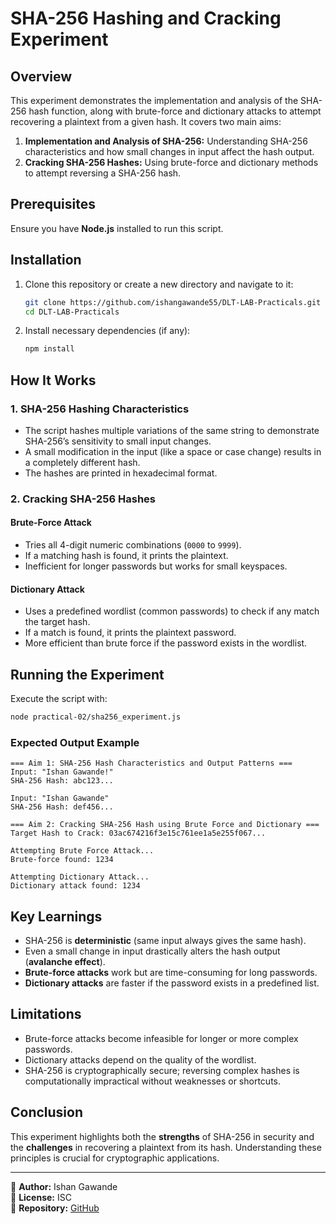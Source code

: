 # SHA-256 Hashing and Cracking Experiment

## Overview
This experiment demonstrates the implementation and analysis of the SHA-256 hash function, along with brute-force and dictionary attacks to attempt recovering a plaintext from a given hash. It covers two main aims:

1. **Implementation and Analysis of SHA-256:** Understanding SHA-256 characteristics and how small changes in input affect the hash output.
2. **Cracking SHA-256 Hashes:** Using brute-force and dictionary methods to attempt reversing a SHA-256 hash.

## Prerequisites
Ensure you have **Node.js** installed to run this script.

## Installation
1. Clone this repository or create a new directory and navigate to it:
   ```sh
   git clone https://github.com/ishangawande55/DLT-LAB-Practicals.git
   cd DLT-LAB-Practicals
   ```
2. Install necessary dependencies (if any):
   ```sh
   npm install
   ```

## How It Works
### **1. SHA-256 Hashing Characteristics**
- The script hashes multiple variations of the same string to demonstrate SHA-256’s sensitivity to small input changes.
- A small modification in the input (like a space or case change) results in a completely different hash.
- The hashes are printed in hexadecimal format.

### **2. Cracking SHA-256 Hashes**
#### **Brute-Force Attack**
- Tries all 4-digit numeric combinations (`0000` to `9999`).
- If a matching hash is found, it prints the plaintext.
- Inefficient for longer passwords but works for small keyspaces.

#### **Dictionary Attack**
- Uses a predefined wordlist (common passwords) to check if any match the target hash.
- If a match is found, it prints the plaintext password.
- More efficient than brute force if the password exists in the wordlist.

## Running the Experiment
Execute the script with:
```sh
node practical-02/sha256_experiment.js
```

### Expected Output Example
```
=== Aim 1: SHA-256 Hash Characteristics and Output Patterns ===
Input: "Ishan Gawande!"
SHA-256 Hash: abc123...

Input: "Ishan Gawande"
SHA-256 Hash: def456...

=== Aim 2: Cracking SHA-256 Hash using Brute Force and Dictionary ===
Target Hash to Crack: 03ac674216f3e15c761ee1a5e255f067...

Attempting Brute Force Attack...
Brute-force found: 1234

Attempting Dictionary Attack...
Dictionary attack found: 1234
```

## Key Learnings
- SHA-256 is **deterministic** (same input always gives the same hash).
- Even a small change in input drastically alters the hash output (**avalanche effect**).
- **Brute-force attacks** work but are time-consuming for long passwords.
- **Dictionary attacks** are faster if the password exists in a predefined list.

## Limitations
- Brute-force attacks become infeasible for longer or more complex passwords.
- Dictionary attacks depend on the quality of the wordlist.
- SHA-256 is cryptographically secure; reversing complex hashes is computationally impractical without weaknesses or shortcuts.

## Conclusion
This experiment highlights both the **strengths** of SHA-256 in security and the **challenges** in recovering a plaintext from its hash. Understanding these principles is crucial for cryptographic applications.

---
📌 **Author:** Ishan Gawande  
📌 **License:** ISC  
📌 **Repository:** [GitHub](https://github.com/ishangawande55/DLT-LAB-Practicals)  

